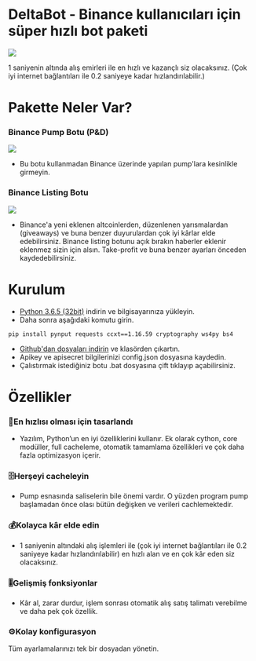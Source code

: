 # DeltaBot - Binance kullanıcıları için süper hızlı bot paketi 

![](https://image.ibb.co/kpCga9/make_money.jpg)

1 saniyenin altında alış emirleri ile en hızlı ve kazançlı siz olacaksınız. 
(Çok iyi internet bağlantıları ile 0.2 saniyeye kadar hızlandırılabilir.)

# Pakette Neler Var?
### Binance Pump Botu (P&D)
![](https://image.ibb.co/hwBaRe/ornek.png)
* Bu botu kullanmadan Binance üzerinde yapılan pump'lara kesinlikle girmeyin. 
### Binance Listing Botu
![](https://image.ibb.co/bFtKKz/binance_new_listings.jpg)
* Binance'a yeni eklenen altcoinlerden, düzenlenen yarısmalardan (giveaways) ve buna benzer duyurulardan çok iyi kârlar elde edebilirsiniz. Binance listing botunu açık bırakın haberler eklenir eklenmez sizin için alsın. Take-profit ve buna benzer ayarları önceden kaydedebilirsiniz. 

# Kurulum  
* [Python 3.6.5 (32bit)](https://www.python.org/ftp/python/3.6.5/python-3.6.5.exe) indirin ve bilgisayarınıza yükleyin. 
* Daha sonra aşağıdaki komutu girin. 
```
pip install pynput requests ccxt==1.16.59 cryptography ws4py bs4
```
* [Github'dan dosyaları indirin](https://github.com/lukacci/binance-pump-bot/archive/master.zip) ve klasörden çıkartın. 
* Apikey ve apisecret bilgilerinizi config.json dosyasına kaydedin. 
* Çalıstırmak istediğiniz botu .bat dosyasına çift tıklayıp açabilirsiniz.  


# Özellikler
### 🚀En hızlısı olması için tasarlandı 
* Yazılım, Python’un en iyi özelliklerini kullanır. Ek olarak cython, core modüller, full cacheleme, otomatik tamamlama özellikleri ve çok daha fazla optimizasyon içerir.
### 🗄️Herşeyi cacheleyin
* Pump esnasında saliselerin bile önemi vardır. O yüzden program pump başlamadan önce olası bütün değişken ve verileri cachlemektedir.
### 💰Kolayca kâr elde edin
* 1 saniyenin altındaki alış işlemleri ile (çok iyi internet bağlantıları ile 0.2 saniyeye kadar hızlandırılabilir) en hızlı alan ve en çok kâr eden siz olacaksınız.
### 🎚️Gelişmiş fonksiyonlar
* Kâr al, zarar durdur, işlem sonrası otomatik alış satış talimatı verebilme ve daha pek çok özellik.
### ⚙️Kolay konfigurasyon
Tüm ayarlamalarınızı tek bir dosyadan yönetin.
  
  


